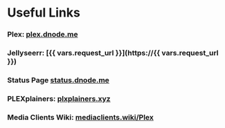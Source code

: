 # Useful Links

### Plex: [plex.dnode.me](https://plex.dnode.me)<br>
### Jellyseerr: [{{ vars.request_url }}](https://{{ vars.request_url }})<br>
### Status Page [status.dnode.me](https://status.dnode.me)<br>
### PLEXplainers: [plxplainers.xyz](https://www.plxplainers.xyz)<br>
### Media Clients Wiki: [mediaclients.wiki/Plex](https://mediaclients.wiki/Plex)<br>
